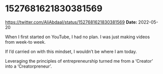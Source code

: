 # 1527681621830381569
https://twitter.com/AliAbdaal/status/1527681621830381569
**Date:** 2022-05-20

When I first started on YouTube, I had no plan. I was just making videos from week-to week.

If I’d carried on with this mindset, I wouldn’t be where I am today.

Leveraging the principles of entrepreneurship turned me from a ‘Creator’ into a ‘Creatorpreneur’.
